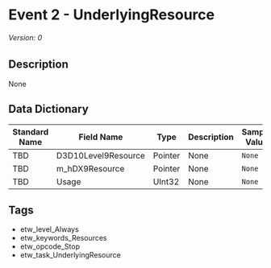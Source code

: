 # Event 2 - UnderlyingResource
###### Version: 0

## Description
None

## Data Dictionary
|Standard Name|Field Name|Type|Description|Sample Value|
|---|---|---|---|---|
|TBD|D3D10Level9Resource|Pointer|None|`None`|
|TBD|m_hDX9Resource|Pointer|None|`None`|
|TBD|Usage|UInt32|None|`None`|

## Tags
* etw_level_Always
* etw_keywords_Resources
* etw_opcode_Stop
* etw_task_UnderlyingResource
